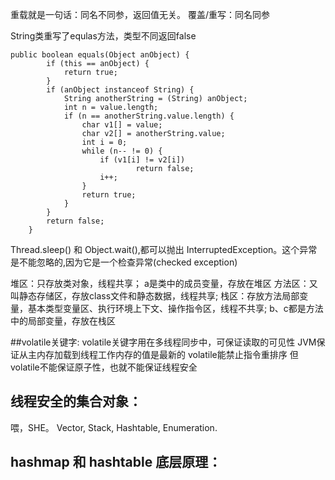 重载就是一句话：同名不同参，返回值无关。
覆盖/重写：同名同参

String类重写了equlas方法，类型不同返回false
```
public boolean equals(Object anObject) {
        if (this == anObject) {
            return true;
        }
        if (anObject instanceof String) {
            String anotherString = (String) anObject;
            int n = value.length;
            if (n == anotherString.value.length) {
                char v1[] = value;
                char v2[] = anotherString.value;
                int i = 0;
                while (n-- != 0) {
                    if (v1[i] != v2[i])
                            return false;
                    i++;
                }
                return true;
            }
        }
        return false;
    }
```

Thread.sleep() 和 Object.wait(),都可以抛出 InterruptedException。这个异常是不能忽略的,因为它是一个检查异常(checked exception)

堆区：只存放类对象，线程共享； a是类中的成员变量，存放在堆区
方法区：又叫静态存储区，存放class文件和静态数据，线程共享;
栈区：存放方法局部变量，基本类型变量区、执行环境上下文、操作指令区，线程不共享; b、c都是方法中的局部变量，存放在栈区

##volatile关键字:
volatile关键字用在多线程同步中，可保证读取的可见性
JVM保证从主内存加载到线程工作内存的值是最新的
volatile能禁止指令重排序
但volatile不能保证原子性，也就不能保证线程安全

## 线程安全的集合对象： 
喂，SHE。 Vector, Stack, Hashtable, Enumeration.

## hashmap 和 hashtable 底层原理：


